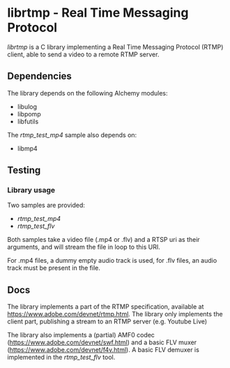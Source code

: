 #  librtmp - Real Time Messaging Protocol

_librtmp_ is a C library implementing a Real Time Messaging Protocol (RTMP)
client, able to send a video to a remote RTMP server.

## Dependencies

The library depends on the following Alchemy modules:

* libulog
* libpomp
* libfutils

The _rtmp_test_mp4_ sample also depends on:

* libmp4

## Testing

### Library usage

Two samples are provided:

* _rtmp_test_mp4_
* _rtmp_test_flv_

Both samples take a video file (.mp4 or .flv) and a RTSP uri as their
arguments, and will stream the file in loop to this URI.

For .mp4 files, a dummy empty audio track is used, for .flv files, an
audio track must be present in the file.

## Docs

The library implements a part of the RTMP specification, available at
https://www.adobe.com/devnet/rtmp.html. The library only implements the
client part, publishing a stream to an RTMP server (e.g. Youtube Live)

The library also implements a (partial) AMF0 codec
(https://www.adobe.com/devnet/swf.html) and a basic FLV muxer
(https://www.adobe.com/devnet/f4v.html). A basic FLV demuxer is
implemented in the _rtmp_test_flv_ tool.
